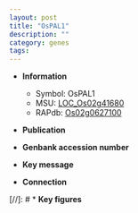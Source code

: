 ```yaml
---
layout: post
title: "OsPAL1"
description: ""
category: genes
tags: 
---
```


* **Information**  
    + Symbol: OsPAL1  
    + MSU: [LOC_Os02g41680](http://rice.uga.edu/cgi-bin/ORF_infopage.cgi?orf=LOC_Os02g41680)  
    + RAPdb: [Os02g0627100](http://rapdb.dna.affrc.go.jp/viewer/gbrowse_details/irgsp1?name=Os02g0627100)  

* **Publication**  

* **Genbank accession number**  

* **Key message**  

* **Connection**  

[//]: # * **Key figures**  


